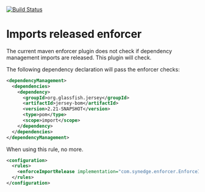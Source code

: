 [![Build Status](https://travis-ci.org/synedge/imports-released-enforcer.svg)](https://travis-ci.org/synedge/imports-released-enforcer)
# Imports released enforcer

The current maven enforcer plugin does not check if dependency management imports are released. This plugin will check.

The following dependency declaration will pass the enforcer checks:
```xml
<dependencyManagement>
  <dependencies>
    <dependency>
      <groupId>org.glassfish.jersey</groupId>
      <artifactId>jersey-bom</artifactId>
      <version>2.21-SNAPSHOT</version>
      <type>pom</type>
      <scope>import</scope>
    </dependency>
  </dependencies>
</dependencyManagement>
```

When using this rule, no more.
```xml
<configuration>
  <rules>
    <enforceImportRelease implementation="com.synedge.enforcer.EnforceImportRelease" />
  </rules>
</configuration>
````
